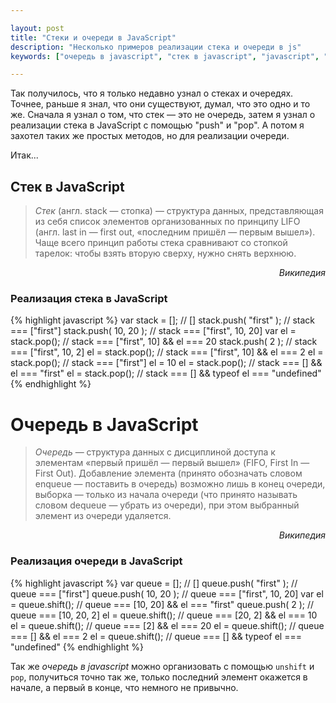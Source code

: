 ```yaml
---

layout: post
title: "Стеки и очереди в JavaScript"
description: "Несколько примеров реализации стека и очереди в js"
keywords: ["очередь в javascript", "стек в javascript", "javascript", "стек", "очередь"]

---
```



Так получилось, что я только недавно узнал о стеках и очередях. Точнее, раньше 
я знал, что они существуют, думал, что это одно и то же.  Сначала я узнал о том,
что стек — это не очередь, затем я узнал о реализации стека в JavaScript
с помощью "push" и "pop". А потом я захотел таких же простых методов, 
но для реализации очереди.

Итак...

## Стек в JavaScript

> _Стек_ (англ. stack — стопка) — структура данных, представляющая из себя список
элементов организованных по принципу LIFO (англ. last in — first out, «последним
пришёл — первым вышел»).
Чаще всего принцип работы стека сравнивают со стопкой тарелок: чтобы взять вторую
сверху, нужно снять верхнюю.

<div style="text-align:right;font-style:italic;">Википедия</div>

### Реализация стека в JavaScript

{% highlight javascript %}
var stack = [];        // []
stack.push( "first" ); // stack === ["first"]
stack.push( 10, 20 );  // stack === ["first", 10, 20]
var el = stack.pop();  // stack === ["first", 10] && el === 20
stack.push( 2 );       // stack === ["first", 10, 2]
el = stack.pop();      // stack === ["first", 10] && el === 2
el = stack.pop();      // stack === ["first"] el = 10
el = stack.pop();      // stack === [] && el === "first"
el = stack.pop();      // stack === [] && typeof el === "undefined"
{% endhighlight %}


# Очередь в JavaScript

> _Очередь_ — структура данных с дисциплиной доступа к элементам «первый пришёл — 
  первый вышел» (FIFO, First In — First Out). Добавление элемента (принято
  обозначать словом enqueue — поставить в очередь) возможно лишь в конец
  очереди, выборка — только из начала очереди (что принято называть словом
  dequeue — убрать из очереди), при этом выбранный элемент из очереди удаляется.

<div style="text-align:right;font-style:italic;">Википедия</div>

### Реализация очереди в JavaScript

{% highlight javascript %}
var queue = [];         // []
queue.push( "first" );  // queue === ["first"]
queue.push( 10, 20 );   // queue === ["first", 10, 20]
var el = queue.shift(); // queue === [10, 20] && el === "first"
queue.push( 2 );        // queue === [10, 20, 2]
el = queue.shift();     // queue === [20, 2] && el === 10
el = queue.shift();     // queue === [2] && el === 20
el = queue.shift();     // queue === [] && el === 2
el = queue.shift();     // queue === [] && typeof el === "undefined"
{% endhighlight %}

Так же _очередь в javascript_ можно организовать с помощью `unshift` и `pop`,
получиться точно так же, только последний элемент окажется в начале, а первый
в конце, что немного не привычно.